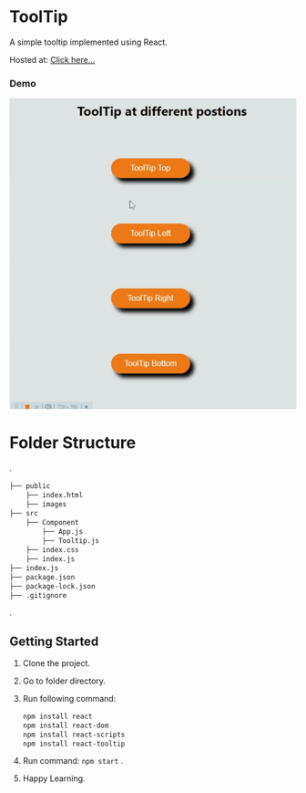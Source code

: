 # ToolTip

A simple tooltip implemented using React.

Hosted at: [Click here...](https://rohansharma06.github.io/tooltip/)

### Demo

![demo](/gif/demo.gif)

# Folder Structure

.

    ├── public
        ├── index.html
        ├── images
    ├── src
        ├── Component
            ├── App.js
            ├── Tooltip.js
        ├── index.css
        ├── index.js
    ├── index.js
    ├── package.json
    ├── package-lock.json
    ├── .gitignore

.

## Getting Started

1. Clone the project.
2. Go to folder directory.
3. Run following command:

   ```
   npm install react
   npm install react-dom
   npm install react-scripts
   npm install react-tooltip

   ```

4. Run command: `npm start` .
5. Happy Learning.

